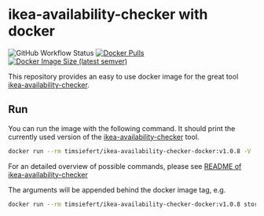 # ikea-availability-checker with docker

![GitHub Workflow Status](https://img.shields.io/github/workflow/status/TimSiefert/ikea-availability-checker-docker/Docker?style=for-the-badge) [![Docker Pulls](https://img.shields.io/docker/pulls/timsiefert/ikea-availability-checker-docker?style=for-the-badge)](https://hub.docker.com/r/timsiefert/ikea-availability-checker-docker) [![Docker Image Size (latest semver)](https://img.shields.io/docker/image-size/timsiefert/ikea-availability-checker-docker?style=for-the-badge)](https://hub.docker.com/r/timsiefert/ikea-availability-checker-docker)

This repository provides an easy to use docker image for the great tool [ikea-availability-checker](https://github.com/Ephigenia/ikea-availability-checker).

## Run

You can run the image with the following command. It should print the currently used version of the [ikea-availability-checker](https://github.com/Ephigenia/ikea-availability-checker) tool.

```bash
docker run --rm timsiefert/ikea-availability-checker-docker:v1.0.8 -V
```

For an detailed overview of possible commands, please see [README of ikea-availability-checker](https://github.com/Ephigenia/ikea-availability-checker#use)

The arguments will be appended behind the docker image tag, e.g.

```bash
docker run --rm timsiefert/ikea-availability-checker-docker:v1.0.8 stores at
```
